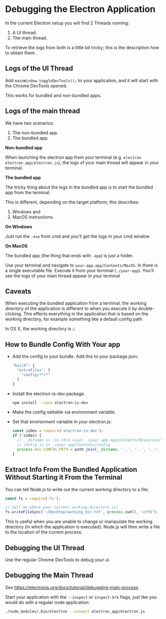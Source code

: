 # Debugging the Electron Application

In the current Electron setup you will find 2 Threads running:

1. A UI thread.
2. The main thread.

To retrieve the logs from both is a little bit tricky; this is the description
how to obtain them.

## Logs of the UI Thread

Add `mainWindow.toggleDevTools();` to your application, and it will start with
the Chrome DevTools opened.

This works for bundled and non-bundled apps.

## Logs of the main thread

We have two scenarios:

1. The non-bundled app.
1. The bundled app.

**Non-bundled app**

When launching the electron app from your terminal (e.g.  `electron
electron_app/electron.js`), the logs of your main thread will appear in your
terminal.

**The bundled app**

The tricky thing about the logs in the bundled app is to start the bundled app
from the terminal.

This is different, depending on the target platform; this describes:

1. Windows and
1. MacOS instructions.

**On Windows**

Just run the `.exe` from cmd and you'll get the logs in your cmd window

**On MacOS**

The bundled app (the thing that ends with `.app`) is just a folder.

Use your terminal and navigate to `your-app.app/Contents/MacOS`. In there is a
single executable file. Execute it from your terminal (`./your-app`). You'll
see the logs of your main thread appear in your terminal

## Caveats

When executing the bundled application from a terminal, the working directory
of the application is different to when you execute it by double-clicking. This
effects everything in the application that is based on the working directory,
for example something like a default config path

In OS X, the working directory is `/`.

## How to Bundle Config With Your app

- Add the config to your bundle. Add this to your package.json:

   ```JavaScript
   "build": {
     "extraFiles": [
       "config/**/*"
     ]
   }
   ```

- Install the electron-is-dev package.

   ```bash
   npm install --save electron-is-dev
   ```

- Make the config settable via environment variable.
- Set that environment variable in your electron.js:

   ```JavaScript
   const isDev = require('electron-is-dev');
   if (!isDev) {
     // __dirname is (in this case) ./your-app.app/Contents/Resources/app.asar/electron_app
     // config is in ./your-app/Contents/config
     process.env.CONFIG_PATH = path.join(__dirname, '..', '..', '..', 'config');
   }
   ```

## Extract Info From the Bundled Application Without Starting it From the Terminal

You can tell Node.js to write out the current working directory to a file:

```JavaScript
const fs = require('fs');

// tell me where your current working-directory is!
fs.writeFileSync('~/Desktop/working_dir.txt', process.cwd(), 'utf8');
```

This is useful when you are unable to change or manipulate the working
directory (in which the application is executed). Node.js will then write a
file to the location of the current process.

## Debugging the UI Thread

Use the regular Chrome DevTools to debug your ui.

## Debugging the Main Thread

See https://electronjs.org/docs/tutorial/debugging-main-process.

Start your application with the `--inspect` or `inspect-brk` flags, just like
you would do with a regular node application:

```bash
./node_modules/.bin/electron --inspect electron_app/electron.js
```
